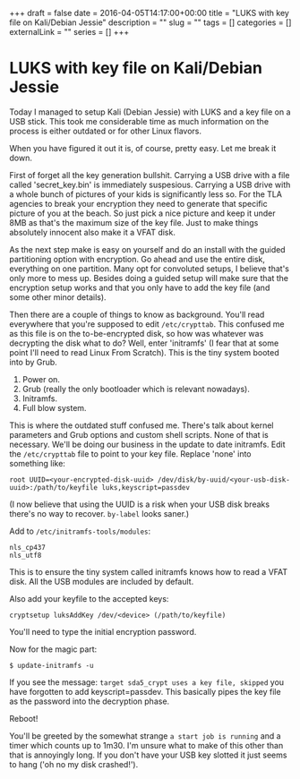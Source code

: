 +++ 
draft = false
date = 2016-04-05T14:17:00+00:00
title = "LUKS with key file on Kali/Debian Jessie"
description = ""
slug = "" 
tags = []
categories = []
externalLink = ""
series = []
+++

LUKS with key file on Kali/Debian Jessie
========================================

Today I managed to setup Kali (Debian Jessie) with LUKS and a key file
on a USB stick. This took me considerable time as much information on
the process is either outdated or for other Linux flavors.

When you have figured it out it is, of course, pretty easy. Let me break
it down.

First of forget all the key generation bullshit. Carrying a USB drive
with a file called 'secret\_key.bin' is immediately suspesious. Carrying
a USB drive with a whole bunch of pictures of your kids is significantly
less so. For the TLA agencies to break your encryption they need to
generate that specific picture of you at the beach. So just pick a nice
picture and keep it under 8MB as that's the maximum size of the key
file. Just to make things absolutely innocent also make it a VFAT disk.

As the next step make is easy on yourself and do an install with the
guided partitioning option with encryption. Go ahead and use the entire
disk, everything on one partition. Many opt for convoluted setups, I
believe that's only more to mess up. Besides doing a guided setup will
make sure that the encryption setup works and that you only have to add
the key file (and some other minor details).

Then there are a couple of things to know as background. You'll read
everywhere that you're supposed to edit `/etc/crypttab`. This confused
me as this file is on the to-be-encrypted disk, so how was whatever was
decrypting the disk what to do? Well, enter \'initramfs' (I fear that at
some point I'll need to read Linux From Scratch). This is the tiny
system booted into by Grub.

1.  Power on.
2.  Grub (really the only bootloader which is relevant nowadays).
3.  Initramfs.
4.  Full blow system.

This is where the outdated stuff confused me. There's talk about kernel
parameters and Grub options and custom shell scripts. None of that is
necessary. We'll be doing our business in the update to date initramfs.
Edit the `/etc/crypttab` file to point to your key file. Replace \'none'
into something like:

    root UUID=<your-encrypted-disk-uuid> /dev/disk/by-uuid/<your-usb-disk-uuid>:/path/to/keyfile luks,keyscript=passdev

(I now believe that using the UUID is a risk when your USB disk breaks
there's no way to recover. `by-label` looks saner.)

Add to `/etc/initramfs-tools/modules`:

    nls_cp437
    nls_utf8

This is to ensure the tiny system called initramfs knows how to read a
VFAT disk. All the USB modules are included by default.

Also add your keyfile to the accepted keys:

    cryptsetup luksAddKey /dev/<device> (/path/to/keyfile)

You'll need to type the initial encryption password.

Now for the magic part:

    $ update-initramfs -u

If you see the message: `target sda5_crypt uses a key file, skipped` you
have forgotten to add keyscript=passdev. This basically pipes the key
file as the password into the decryption phase.

Reboot!

You'll be greeted by the somewhat strange `a start job is running` and a
timer which counts up to 1m30. I'm unsure what to make of this other
than that is annoyingly long. If you don't have your USB key slotted it
just seems to hang (\'oh no my disk crashed!').

